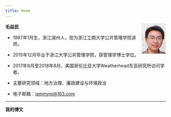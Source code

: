 ```yaml
---
title: Home
---
```


<img src="/img/portrait.png" style="max-width:15%;min-width:40px;float:right;" alt="portrait" />



**毛益民**

- 1987年1月生，浙江湖州人，现为浙江工商大学公共管理学院讲师。

- 2015年12月毕业于浙江大学公共管理学院，获管理学博士学位。

- 2017年8月至2018年8月，美国哥伦比亚大学Weatherhead东亚研究所访问学者。

- 主要研究领域：地方治理、廉政建设与环境政治

- 电子邮箱：iammym@163.com

---
**我的博文**
